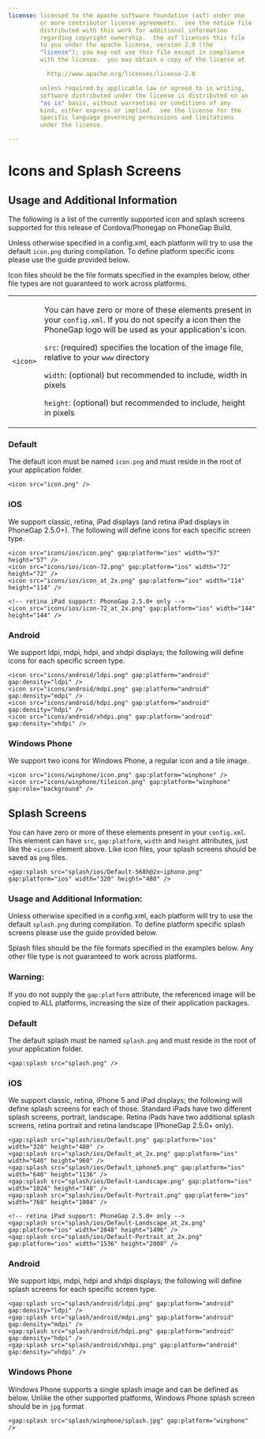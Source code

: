 ```yaml
---
license: licensed to the apache software foundation (asf) under one
         or more contributor license agreements.  see the notice file
         distributed with this work for additional information
         regarding copyright ownership.  the asf licenses this file
         to you under the apache license, version 2.0 (the
         "license"); you may not use this file except in compliance
         with the license.  you may obtain a copy of the license at

           http://www.apache.org/licenses/license-2.0

         unless required by applicable law or agreed to in writing,
         software distributed under the license is distributed on an
         "as is" basis, without warranties or conditions of any
         kind, either express or implied.  see the license for the
         specific language governing permissions and limitations
         under the license.

---
```


# Icons and Splash Screens

## Usage and Additional Information

The following is a list of the currently supported icon and splash screens supported for this release of Cordova/Phonegap on PhoneGap Build.

Unless otherwise specified in a config.xml, each platform will try to use the default `icon.png` during compilation. To define platform specific icons please use the guide provided below.

Icon files should be the file formats specified in the examples below, other file types are not guaranteed to work across platforms.

<table class="table">
  <tr>
    <td><code>&lt;icon&gt;</code></td>
    <td>
      <p>
        You can have zero or more of these elements present in your
        <code>config.xml</code>. If you do not specify a icon then the PhoneGap logo will
        be used as your application's icon.
      </p>
      <p>
        <code>src</code>: (required) specifies the location of the image file, relative
        to your <code>www</code> directory
      </p>
      <p>
        <code>width</code>: (optional) but recommended to include, width in pixels
      </p>
      <p>
        <code>height</code>: (optional) but recommended to include, height in pixels
      </p>
    </td>
  </tr>
</table>

### Default

The default icon must be named `icon.png` and must reside in the root of your application folder.

    <icon src="icon.png" />

### iOS

We support classic, retina, iPad displays (and retina iPad displays in PhoneGap 2.5.0+). The following will define icons for each specific screen type.

    <icon src="icons/ios/icon.png" gap:platform="ios" width="57" height="57" />
    <icon src="icons/ios/icon-72.png" gap:platform="ios" width="72" height="72" />
    <icon src="icons/ios/icon_at_2x.png" gap:platform="ios" width="114" height="114" />

    <!-- retina iPad support: PhoneGap 2.5.0+ only -->
    <icon src="icons/ios/icon-72_at_2x.png" gap:platform="ios" width="144" height="144" />

### Android

We support ldpi, mdpi, hdpi, and xhdpi displays; the following will define icons for each specific screen type.

    <icon src="icons/android/ldpi.png" gap:platform="android" gap:density="ldpi" />
    <icon src="icons/android/mdpi.png" gap:platform="android" gap:density="mdpi" />
    <icon src="icons/android/hdpi.png" gap:platform="android" gap:density="hdpi" />
    <icon src="icons/android/xhdpi.png" gap:platform="android" gap:density="xhdpi" />

### Windows Phone

We support two icons for Windows Phone, a regular icon and a tile image.

    <icon src="icons/winphone/icon.png" gap:platform="winphone" />
    <icon src="icons/winphone/tileicon.png" gap:platform="winphone" gap:role="background" />

<a name="splashes"></a>
## Splash Screens

You can have zero or more of these elements present in your `config.xml`. This element can have `src`, `gap:platform`, `width` and `height` attributes, just like the `<icon>` element above. Like icon files, your splash screens should be saved as `png` files.

    <gap:splash src="splash/ios/Default-568h@2x~iphone.png" gap:platform="ios" width="320" height="480" />

### Usage and Additional Information:

Unless otherwise specified in a config.xml, each platform will try to use the default `splash.png` during compilation. To define platform specific splash screens please use the guide provided below.

Splash files should be the file formats specified in the examples below. Any other file type is not guaranteed to work across platforms.

### Warning:
If you do not supply the `gap:platform` attribute, the referenced image will be copied to ALL platforms, increasing the size of their application packages.

### Default

The default splash must be named `splash.png` and must reside in the root of your application folder.

    <gap:splash src="splash.png" />

### iOS

We support classic, retina, iPhone 5 and iPad displays; the following will define splash screens for each of those. Standard iPads have two different splash screens, portrait, landscape. Retina iPads have two additional splash screens, retina  portrait and retina landscape (PhoneGap 2.5.0+ only).

    <gap:splash src="splash/ios/Default.png" gap:platform="ios" width="320" height="480" />
    <gap:splash src="splash/ios/Default_at_2x.png" gap:platform="ios" width="640" height="960" />
    <gap:splash src="splash/ios/Default_iphone5.png" gap:platform="ios" width="640" height="1136" />
    <gap:splash src="splash/ios/Default-Landscape.png" gap:platform="ios" width="1024" height="748" />
    <gap:splash src="splash/ios/Default-Portrait.png" gap:platform="ios" width="768" height="1004" />

    <!-- retina iPad support: PhoneGap 2.5.0+ only -->
    <gap:splash src="splash/ios/Default-Landscape_at_2x.png" gap:platform="ios" width="2048" height="1496" />
    <gap:splash src="splash/ios/Default-Portrait_at_2x.png" gap:platform="ios" width="1536" height="2008" />

### Android

We support ldpi, mdpi, hdpi and xhdpi displays; the following will define splash screens for each specific screen type.

    <gap:splash src="splash/android/ldpi.png" gap:platform="android" gap:density="ldpi" />
    <gap:splash src="splash/android/mdpi.png" gap:platform="android" gap:density="mdpi" />
    <gap:splash src="splash/android/hdpi.png" gap:platform="android" gap:density="hdpi" />
    <gap:splash src="splash/android/xhdpi.png" gap:platform="android" gap:density="xhdpi" />

### Windows Phone

  Windows Phone supports a single splash image and can be defined as below. Unlike the other supported platforms, Windows Phone splash screen should be in `jpg` format

    <gap:splash src="splash/winphone/splash.jpg" gap:platform="winphone" />

